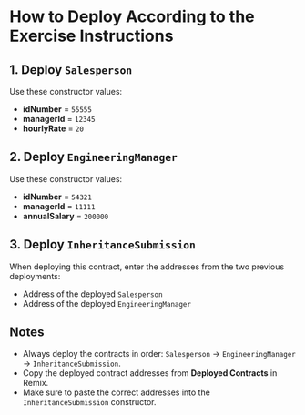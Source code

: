 # How to Deploy According to the Exercise Instructions

## 1. Deploy `Salesperson`
Use these constructor values:
- **idNumber** = `55555`
- **managerId** = `12345`
- **hourlyRate** = `20`

## 2. Deploy `EngineeringManager`
Use these constructor values:
- **idNumber** = `54321`
- **managerId** = `11111`
- **annualSalary** = `200000`

## 3. Deploy `InheritanceSubmission`
When deploying this contract, enter the addresses from the two previous deployments:
- Address of the deployed `Salesperson`
- Address of the deployed `EngineeringManager`

## Notes
- Always deploy the contracts in order: `Salesperson` → `EngineeringManager` → `InheritanceSubmission`.
- Copy the deployed contract addresses from **Deployed Contracts** in Remix.
- Make sure to paste the correct addresses into the `InheritanceSubmission` constructor.
